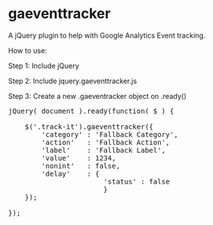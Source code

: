 gaeventtracker
==============

A jQuery plugin to help with Google Analytics Event tracking.

How to use:

Step 1: Include jQuery

Step 2: Include jquery.gaeventtracker.js

Step 3: Create a new .gaeventracker object on .ready()

<pre>
jQuery( document ).ready(function( $ ) {

	$('.track-it').gaeventtracker({
  		'category' : 'Fallback Category',
  		'action'   : 'Fallback Action',
  		'label'    : 'Fallback Label',
  		'value'    : 1234,
  		'nonint'   : false,
  		'delay'    : {
  		               'status' : false
		               }
	});	
	
});
</pre>
